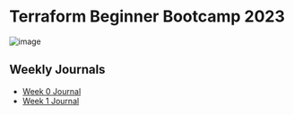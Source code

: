 # Terraform Beginner Bootcamp 2023
![image](https://github.com/DhruvS0/terraform-beginner-bootcamp-2023/assets/113872537/70c16e1b-30ba-4538-9d61-4cf6a5261923)

## Weekly Journals
- [Week 0 Journal](journal/week0.md)
- [Week 1 Journal](journal/week1.md)



